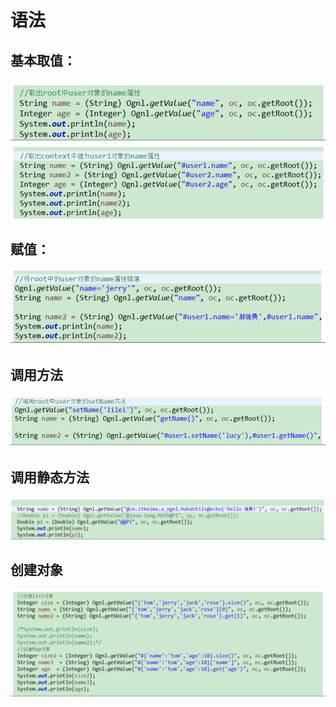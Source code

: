 # 语法

## 基本取值：

![](../../../.gitbook/assets/image%20%288%29.png)

## 赋值：

![](../../../.gitbook/assets/image%20%2823%29.png)

## 调用方法

![](../../../.gitbook/assets/image%20%289%29.png)

## 调用静态方法

![](../../../.gitbook/assets/image%20%28104%29.png)

## 创建对象 

![](../../../.gitbook/assets/image%20%2879%29.png)

